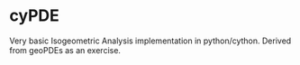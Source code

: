 cyPDE
=====

Very basic Isogeometric Analysis implementation in python/cython. Derived from geoPDEs as an exercise.
